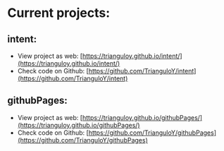 # Current projects:

## intent:
- View project as web: [https://trianguloy.github.io/intent/](https://trianguloy.github.io/intent/)
- Check code on Github: [https://github.com/TrianguloY/intent](https://github.com/TrianguloY/intent)

## githubPages:
- View project as web: [https://trianguloy.github.io/githubPages/](https://trianguloy.github.io/githubPages/)
- Check code on Github: [https://github.com/TrianguloY/githubPages](https://github.com/TrianguloY/githubPages)
